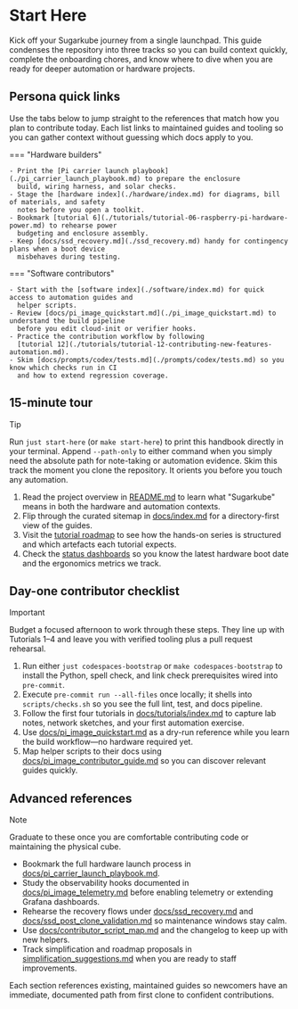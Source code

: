 # Start Here

Kick off your Sugarkube journey from a single launchpad. This guide condenses the repository into
three tracks so you can build context quickly, complete the onboarding chores, and know where to dive
when you are ready for deeper automation or hardware projects.

## Persona quick links

Use the tabs below to jump straight to the references that match how you plan to contribute today.
Each list links to maintained guides and tooling so you can gather context without guessing which
docs apply to you.

=== "Hardware builders"

    - Print the [Pi carrier launch playbook](./pi_carrier_launch_playbook.md) to prepare the enclosure
      build, wiring harness, and solar checks.
    - Stage the [hardware index](./hardware/index.md) for diagrams, bill of materials, and safety
      notes before you open a toolkit.
    - Bookmark [tutorial 6](./tutorials/tutorial-06-raspberry-pi-hardware-power.md) to rehearse power
      budgeting and enclosure assembly.
    - Keep [docs/ssd_recovery.md](./ssd_recovery.md) handy for contingency plans when a boot device
      misbehaves during testing.

=== "Software contributors"

    - Start with the [software index](./software/index.md) for quick access to automation guides and
      helper scripts.
    - Review [docs/pi_image_quickstart.md](./pi_image_quickstart.md) to understand the build pipeline
      before you edit cloud-init or verifier hooks.
    - Practice the contribution workflow by following
      [tutorial 12](./tutorials/tutorial-12-contributing-new-features-automation.md).
    - Skim [docs/prompts/codex/tests.md](./prompts/codex/tests.md) so you know which checks run in CI
      and how to extend regression coverage.

## 15-minute tour

> [!TIP]
> Run `just start-here` (or `make start-here`) to print this handbook directly in your terminal.
> Append `--path-only` to either command when you simply need the absolute path for note-taking or automation evidence.
> Skim this track the moment you clone the repository. It orients you before you touch any
> automation.

1. Read the project overview in [README.md](../README.md) to learn what "Sugarkube" means in both the
   hardware and automation contexts.
2. Flip through the curated sitemap in [docs/index.md](./index.md) for a directory-first view of the
   guides.
3. Visit the [tutorial roadmap](./tutorials/index.md) to see how the hands-on series is structured and
   which artefacts each tutorial expects.
4. Check the [status dashboards](./status/README.md) so you know the latest hardware boot date and the
   ergonomics metrics we track.

## Day-one contributor checklist

> [!IMPORTANT]
> Budget a focused afternoon to work through these steps. They line up with Tutorials 1–4 and leave
> you with verified tooling plus a pull request rehearsal.

1. Run either `just codespaces-bootstrap` or `make codespaces-bootstrap` to install the Python, spell
   check, and link check prerequisites wired into `pre-commit`.
2. Execute `pre-commit run --all-files` once locally; it shells into `scripts/checks.sh` so you see
   the full lint, test, and docs pipeline.
3. Follow the first four tutorials in [docs/tutorials/index.md](./tutorials/index.md) to capture lab
   notes, network sketches, and your first automation exercise.
4. Use [docs/pi_image_quickstart.md](./pi_image_quickstart.md) as a dry-run reference while you learn
   the build workflow—no hardware required yet.
5. Map helper scripts to their docs using [docs/pi_image_contributor_guide.md](./pi_image_contributor_guide.md)
   so you can discover relevant guides quickly.

## Advanced references

> [!NOTE]
> Graduate to these once you are comfortable contributing code or maintaining the physical cube.

- Bookmark the full hardware launch process in [docs/pi_carrier_launch_playbook.md](./pi_carrier_launch_playbook.md).
- Study the observability hooks documented in [docs/pi_image_telemetry.md](./pi_image_telemetry.md) before
  enabling telemetry or extending Grafana dashboards.
- Rehearse the recovery flows under [docs/ssd_recovery.md](./ssd_recovery.md) and
  [docs/ssd_post_clone_validation.md](./ssd_post_clone_validation.md) so maintenance windows stay calm.
- Use [docs/contributor_script_map.md](./contributor_script_map.md) and the changelog to keep up with new helpers.
- Track simplification and roadmap proposals in [simplification_suggestions.md](../simplification_suggestions.md)
  when you are ready to staff improvements.

Each section references existing, maintained guides so newcomers have an immediate, documented path
from first clone to confident contributions.
